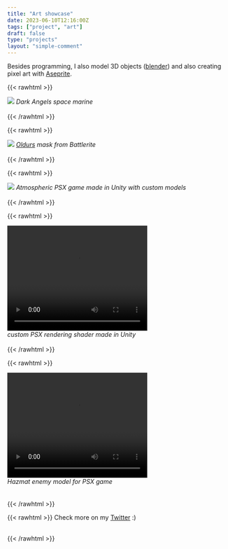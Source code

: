 ```yaml
---
title: "Art showcase"
date: 2023-06-10T12:16:00Z
tags: ["project", "art"]
draft: false
type: "projects"
layout: "simple-comment"
---
```

Besides programming, I also model 3D objects ([blender](https://www.blender.org/)) and also creating pixel art with [Aseprite](https://www.aseprite.org/). 


{{< rawhtml >}}
<div class="text-center">
    <img src="/projects/avatar1.png" class="rounded mx-auto d-block img-fluid"></img>
    <i>Dark Angels space marine</i>
</div>
<br/>
{{< /rawhtml >}}

{{< rawhtml >}}
<div class="text-center">
    <img src="/projects/avatar2.jpg" class="rounded mx-auto d-block img-fluid"></img>
    <i><a href="https://battlerite.fandom.com/wiki/Oldur">Oldurs</a> mask from Battlerite</i>
</div>
<br/>
{{< /rawhtml >}}

{{< rawhtml >}}
<div class="text-center">
    <img src="/projects/preview1.gif" class="rounded mx-auto d-block img-fluid"></img>
    <i>Atmospheric PSX game made in Unity with custom models</i>
</div>
<br/>
{{< /rawhtml >}}

{{< rawhtml >}}
<div class="d-flex justify-content-center">
 <video width="320" height="240" controls>
  <source src="/projects/preview2.mp4" type="video/mp4">
</video> 

</div>
<div class="text-center">
    <i>custom PSX rendering shader made in Unity</i>
</div>
<br/>
{{< /rawhtml >}}

{{< rawhtml >}}
<div class="d-flex justify-content-center">
 <video width="320" height="240" controls>
  <source src="/projects/preview3.mp4" type="video/mp4">
</video> 

</div>
<div class="text-center">
    <i>Hazmat enemy model for PSX game</i>
</div>
<br/>
<br/>
{{< /rawhtml >}}

{{< rawhtml >}}
Check more on my <a href="https://twitter.com/happy_peter6"><i data-feather="twitter"></i> Twitter</a> :)
<br/>
<br/>

{{< /rawhtml >}}

